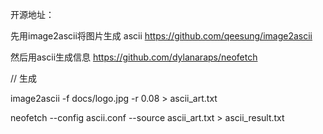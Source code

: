 
开源地址：

先用image2ascii将图片生成 ascii
https://github.com/qeesung/image2ascii


然后用ascii生成信息
https://github.com/dylanaraps/neofetch


// 生成

image2ascii -f docs/logo.jpg -r 0.08 > ascii_art.txt

neofetch --config ascii.conf --source ascii_art.txt > ascii_result.txt